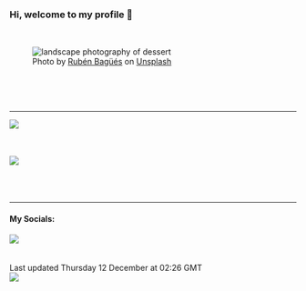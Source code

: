 <h3>Hi, welcome to my profile 👋</h3>

<br />
<figure>
  <img
    src="https://images.unsplash.com/photo-1490358930084-2d26f21dc211?crop=entropy&cs=tinysrgb&fit=max&fm=jpg&ixid=M3wyNzQ3MDB8MHwxfHJhbmRvbXx8fHx8fHx8fDE3MzM5NjYzMjN8&ixlib=rb-4.0.3&q=80&w=1080&auto=format"
    alt="landscape photography of dessert" 
  />
  <figcaption>Photo by <a
    href="https://unsplash.com/@rubavi78?utm_source=Profile%20readme&utm_medium=referral">Rubén Bagüés</a> on <a
    href="https://unsplash.com/?utm_source=Profile%20readme&utm_medium=referral">Unsplash</a></figcaption>
</figure>




  <br /><br /><br />

<hr />
<img
  src="https://github-readme-stats.vercel.app/api?username=shanelucy&show_icons=true&theme=calm"
/>
<br /><br /><br />

<img 
  src="https://github-readme-stats.vercel.app/api/top-langs/?username=shanelucy&theme=calm"
/>
<br /><br /><br /><br />
<hr />
<h4>My Socials:</h4>
<a href="https://uk.linkedin.com/in/shane-lucy-4735b616a">
  <img
    src="https://img.shields.io/badge/linkedin%20-%230077B5.svg?&style=for-the-badge&logo=linkedin&logoColor=white"
  />
</a>
<br /><br /><br />
Last updated Thursday 12 December at 02:26 GMT
<br />
<img
  src="https://github.com/ShaneLucy/ShaneLucy/workflows/README%20build/badge.svg"
/>
